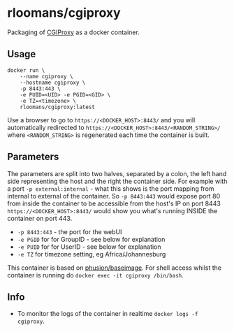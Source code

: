 # rloomans/cgiproxy

Packaging of [CGIProxy](https://www.jmarshall.com/tools/cgiproxy) as a docker container.

## Usage


```
docker run \
    --name cgiproxy \
    --hostname cgiproxy \
    -p 8443:443 \
    -e PUID=<UID> -e PGID=<GID> \
    -e TZ=<timezone> \
    rloomans/cgiproxy:latest
```

Use a browser to go to `https://<DOCKER_HOST>:8443/` and you will automatically redirected to `https://<DOCKER_HOST>:8443/<RANDOM_STRING>/` where `<RANDOM_STRING>` is regenerated each time the container is built.

## Parameters

The parameters are split into two halves, separated by a colon, the left hand side representing the host and the right the container side. 
For example with a port `-p external:internal` - what this shows is the port mapping from internal to external of the container.
So `-p 8443:443` would expose port 80 from inside the container to be accessible from the host's IP on port 8443
`https://<DOCKER_HOST>:8443/` would show you what's running INSIDE the container on port 443.


* `-p 8443:443` - the port for the webUI
* `-e PGID` for for GroupID - see below for explanation
* `-e PUID` for for UserID - see below for explanation
* `-e TZ` for timezone setting, eg Africa/Johannesburg


This container is based on [phusion/baseimage](https://github.com/phusion/baseimage-docker). For shell access whilst the container is running do `docker exec -it cgiproxy /bin/bash`.


## Info

* To monitor the logs of the container in realtime `docker logs -f cgiproxy`.

